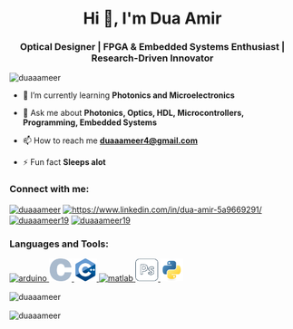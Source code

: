 <h1 align="center">Hi 👋, I'm Dua Amir</h1>
<h3 align="center">Optical Designer | FPGA & Embedded Systems Enthusiast | Research-Driven Innovator</h3>

<p align="left"> <img src="https://komarev.com/ghpvc/?username=duaaameer&label=Profile%20views&color=0e75b6&style=flat" alt="duaaameer" /> </p>

- 🌱 I’m currently learning **Photonics and Microelectronics**

- 💬 Ask me about **Photonics, Optics, HDL, Microcontrollers, Programming, Embedded Systems**

- 📫 How to reach me **duaaameer4@gmail.com**

- ⚡ Fun fact **Sleeps alot**

<h3 align="left">Connect with me:</h3>
<p align="left">
<a href="https://twitter.com/duaaameer" target="blank"><img align="center" src="https://raw.githubusercontent.com/rahuldkjain/github-profile-readme-generator/master/src/images/icons/Social/twitter.svg" alt="duaaameer" height="30" width="40" /></a>
<a href="https://linkedin.com/in/https://www.linkedin.com/in/dua-amir-5a9669291/" target="blank"><img align="center" src="https://raw.githubusercontent.com/rahuldkjain/github-profile-readme-generator/master/src/images/icons/Social/linked-in-alt.svg" alt="https://www.linkedin.com/in/dua-amir-5a9669291/" height="30" width="40" /></a>
<a href="https://fb.com/duaaameer19" target="blank"><img align="center" src="https://raw.githubusercontent.com/rahuldkjain/github-profile-readme-generator/master/src/images/icons/Social/facebook.svg" alt="duaaameer19" height="30" width="40" /></a>
<a href="https://instagram.com/duaaameer19" target="blank"><img align="center" src="https://raw.githubusercontent.com/rahuldkjain/github-profile-readme-generator/master/src/images/icons/Social/instagram.svg" alt="duaaameer19" height="30" width="40" /></a>
</p>

<h3 align="left">Languages and Tools:</h3>
<p align="left"> <a href="https://www.arduino.cc/" target="_blank" rel="noreferrer"> <img src="https://cdn.worldvectorlogo.com/logos/arduino-1.svg" alt="arduino" width="40" height="40"/> </a> <a href="https://www.cprogramming.com/" target="_blank" rel="noreferrer"> <img src="https://raw.githubusercontent.com/devicons/devicon/master/icons/c/c-original.svg" alt="c" width="40" height="40"/> </a> <a href="https://www.w3schools.com/cpp/" target="_blank" rel="noreferrer"> <img src="https://raw.githubusercontent.com/devicons/devicon/master/icons/cplusplus/cplusplus-original.svg" alt="cplusplus" width="40" height="40"/> </a> <a href="https://www.mathworks.com/" target="_blank" rel="noreferrer"> <img src="https://upload.wikimedia.org/wikipedia/commons/2/21/Matlab_Logo.png" alt="matlab" width="40" height="40"/> </a> <a href="https://www.photoshop.com/en" target="_blank" rel="noreferrer"> <img src="https://raw.githubusercontent.com/devicons/devicon/master/icons/photoshop/photoshop-line.svg" alt="photoshop" width="40" height="40"/> </a> <a href="https://www.python.org" target="_blank" rel="noreferrer"> <img src="https://raw.githubusercontent.com/devicons/devicon/master/icons/python/python-original.svg" alt="python" width="40" height="40"/> </a> </p>

<p><img align="center" src="https://github-readme-stats.vercel.app/api/top-langs?username=duaaameer&show_icons=true&locale=en&layout=compact" alt="duaaameer" /></p>

<p><img align="center" src="https://github-readme-streak-stats.herokuapp.com/?user=duaaameer&" alt="duaaameer" /></p>
